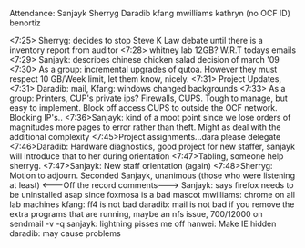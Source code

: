Attendance:
Sanjayk
Sherryg
Daradib
kfang
mwilliams
kathryn (no OCF ID)
benortiz

<7:25> Sherryg: decides to stop Steve K Law debate until there is a inventory report from auditor
<7:28> whitney lab 12GB? W.R.T todays emails
<7:29> Sanjayk: describes chinese chicken salad decision of march '09
<7:30> As a group: incremental upgrades of qutoa. However they must respect 10 GB/Week limit, let them know, nicely.
<7:31> Project Updates,
<7:31> Daradib: mail, Kfang: windows changed backgrounds
<7:33> As a group: Printers, CUP's private ips? Firewalls, CUPS. Tough to manage, but easy to implement. Block off access CUPS to outside the OCF network. Blocking IP's..
<7:36>Sanjayk: kind of a moot point since we lose orders of magnitudes more pages to error rather than theft. Might as deal 
with the additional complexity
<7:45>Project assignments...dara please delegate
<7:46>Daradib: Hardware diagnostics, good project for new staffer, sanjayk will introduce that to her during orientation
<7:47>Tabling, someone help sherryg.
<7:47>Sanjayk: New staff orientation (again)
<7:48>Sherryg: Motion to adjourn. Seconded Sanjayk, unanimous (those who were listening at least)
<---Off the record comments--->
Sanjayk: says firefox needs to be uninstalled asap since foxmosa is a bad mascot
mwilliams: chrome on all lab machines
kfang: ff4 is not bad
daradib: mail is not bad if you remove the extra programs that are running, maybe an nfs issue, 700/12000 on sendmail -v -q
sanjayk: lightning pisses me off
hanwei: Make IE hidden
daradib: may cause problems
